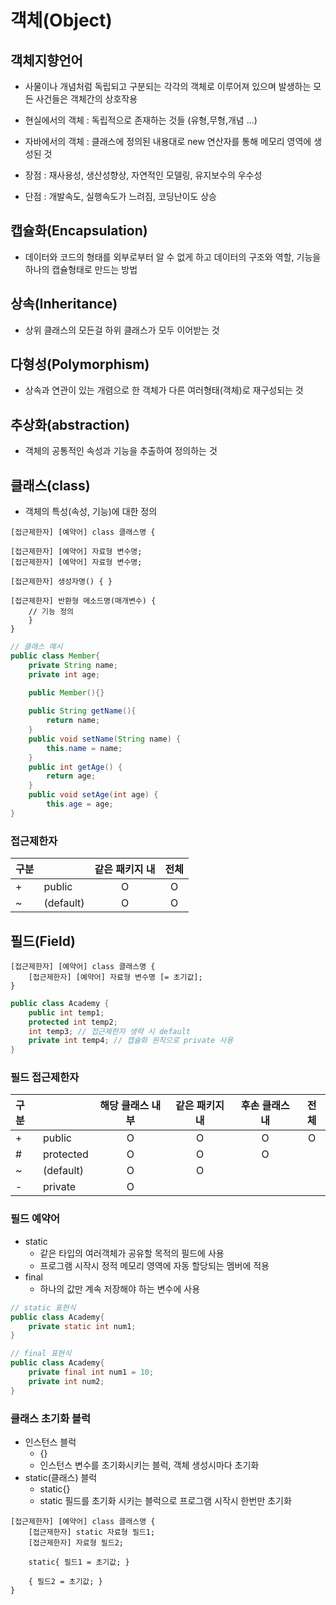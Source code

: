 객체(Object)
====

## 객체지향언어
- 사물이나 개념처럼 독립되고 구분되는 각각의 객체로 이루어져 있으며 발생하는 모든 사건들은 객체간의 상호작용
- 현실에서의 객체 : 독립적으로 존재하는 것들 (유형,무형,개념 ...)
- 자바에서의 객체 : 클래스에 정의된 내용대로 new 연산자를 통해 메모리 영역에 생성된 것

- 장점 : 재사용성, 생산성향상, 자연적인 모델링, 유지보수의 우수성
- 단점 : 개발속도, 실행속도가 느려짐, 코딩난이도 상승

## 캡슐화(Encapsulation)
- 데이터와 코드의 형태를 외부로부터 알 수 없게 하고 데이터의 구조와 역할, 기능을 하나의 캡슐형태로 만드는 방법

## 상속(Inheritance)
- 상위 클래스의 모든걸 하위 클래스가 모두 이어받는 것

## 다형성(Polymorphism)
- 상속과 연관이 있는 개렴으로 한 객체가 다른 여러형태(객체)로 재구성되는 것

## 추상화(abstraction)
- 객체의 공통적인 속성과 기능을 추출하여 정의하는 것

## 클래스(class)
- 객체의 특성(속성, 기능)에 대한 정의
```
[접근제한자] [예약어] class 클래스명 {

[접근제한자] [예약어] 자료형 변수명;
[접근제한자] [예약어] 자료형 변수명;

[접근제한자] 생성자명() { } 

[접근제한자] 반환형 메소드명(매개변수) {    
    // 기능 정의
    }
}
```   
```java
// 클래스 예시
public class Member{
    private String name;
    private int age;
 
    public Member(){}

    public String getName(){
        return name;
    }
    public void setName(String name) {
        this.name = name;
    }
    public int getAge() {
        return age;
    }
    public void setAge(int age) {
        this.age = age;
}
```

### 접근제한자

|구분|   | 같은 패키지 내 | 전체 |
|:---|:---|:---:|:---:|
| + | public | O | O |
| ~ | (default) | O | O |

## 필드(Field)
```
[접근제한자] [예약어] class 클래스명 {
    [접근제한자] [예약어] 자료형 변수명 [= 초기값];
}
```   
```java
public class Academy { 
    public int temp1;
    protected int temp2;
    int temp3; // 접근제한자 생략 시 default
    private int temp4; // 캡슐화 원칙으로 private 사용
}
```

### 필드 접근제한자
|구분|   | 해당 클래스 내부 | 같은 패키지 내 | 후손 클래스 내 | 전체 |
|:---|:---|:---:|:---:|:---:|:---:|
| + | public | O | O | O | O |
| # | protected | O | O | O | |
| ~ | (default) | O | O |  | |
| - | private | O |  |  | |

### 필드 예약어
- static
    + 같은 타입의 여러객체가 공유할 목적의 필드에 사용
    + 프로그램 시작시 정적 메모리 영역에 자동 할당되는 멤버에 적용
- final
    + 하나의 값만 계속 저장해야 하는 변수에 사용

```java
// static 표현식
public class Academy{
    private static int num1;
}

// final 표현식
public class Academy{
    private final int num1 = 10;
    private int num2;
}
```

### 클래스 초기화 블럭
- 인스턴스 블럭
    + {}  
    + 인스턴스 변수를 초기화시키는 블럭, 객체 생성시마다 초기화
- static(클래스) 블럭
    + static{}   
    + static 필드를 초기화 시키는 블럭으로 프로그램 시작시 한번만 초기화
```
[접근제한자] [예약어] class 클래스명 {
    [접근제한자] static 자료형 필드1;
    [접근제한자] 자료형 필드2;

    static{ 필드1 = 초기값; }

    { 필드2 = 초기값; }
}
```